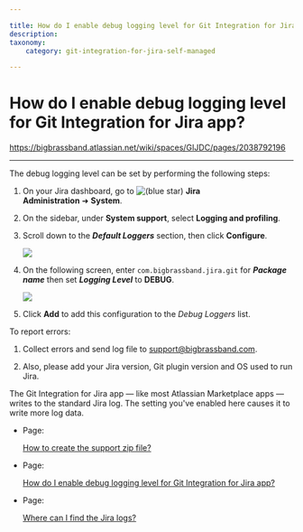 ```yaml
---

title: How do I enable debug logging level for Git Integration for Jira app?
description:
taxonomy:
    category: git-integration-for-jira-self-managed

---
```


# How do I enable debug logging level for Git Integration for Jira app?

<https://bigbrassband.atlassian.net/wiki/spaces/GIJDC/pages/2038792196>

* * *

The debug logging level can be set by performing the following steps:

1.  On your Jira dashboard, go to ![(blue star)](/wiki/s/-1639011364/6452/8b4898d3c114827e64ec143b4fa79bb76a6cfa5b/_/images/icons/emoticons/star_blue.png) **Jira Administration** ➜ **System**.
    
2.  On the sidebar, under **System support**, select **Logging and profiling**.
    
3.  Scroll down to the _**Default Loggers**_ section, then click **Configure**.
    
    ![](https://bigbrassband.atlassian.net/wiki/download/thumbnails/2038792196/gitserver-jira-admin-system-default-loggers-dlg(c).png?version=1&modificationDate=1640073725401&cacheVersion=1&api=v2&width=544&height=173)
4.  On the following screen, enter `com.bigbrassband.jira.git` for _**Package name**_ then set _**Logging Level**_ to **DEBUG**.
    
    ![](https://bigbrassband.atlassian.net/wiki/download/thumbnails/2038792196/gitserver-jira-admin-system-def-logs-cfg-dlg(c).png?version=1&modificationDate=1640073845525&cacheVersion=1&api=v2&width=544&height=275)
5.  Click **Add** to add this configuration to the _Debug Loggers_ list.
    

  
To report errors:

1.  Collect errors and send log file to [support@bigbrassband.com](mailto:support@bigbrassband.com).
    
2.  Also, please add your Jira version, Git plugin version and OS used to run Jira.
    

The Git Integration for Jira app — like most Atlassian Marketplace apps — writes to the standard Jira log. The setting you've enabled here causes it to write more log data.

*   Page:
    
    [How to create the support zip file?](/wiki/spaces/GIJDC/pages/2039447557)
    
*   Page:
    
    [How do I enable debug logging level for Git Integration for Jira app?](/wiki/spaces/GIJDC/pages/2038792196)
    
*   Page:
    
    [Where can I find the Jira logs?](/wiki/spaces/GIJDC/pages/2039283717)